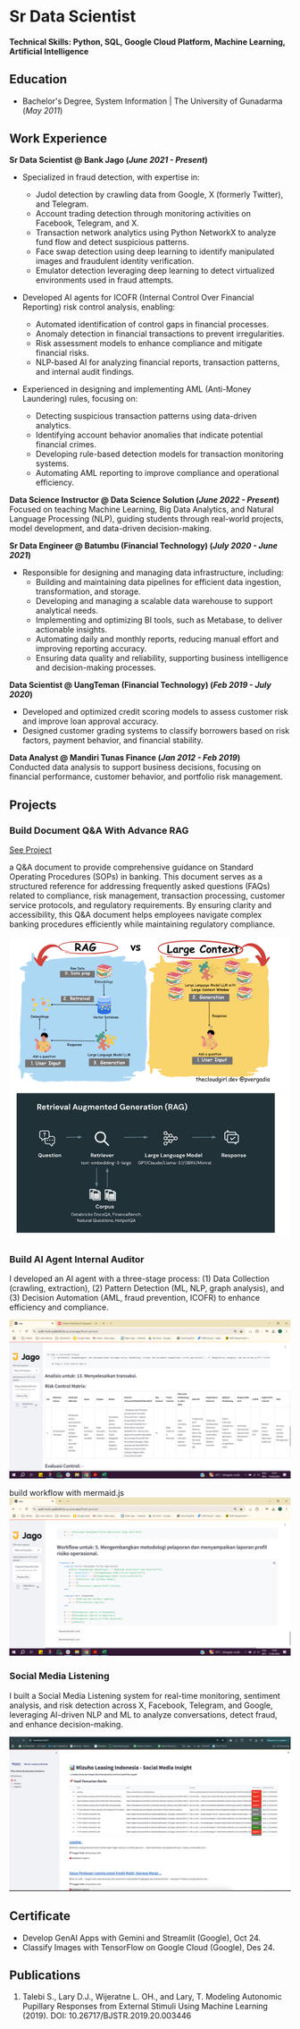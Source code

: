 # Sr Data Scientist

#### Technical Skills: Python, SQL, Google Cloud Platform, Machine Learning, Artificial Intelligence

## Education
- Bachelor's Degree, System Information | The University of Gunadarma (_May 2011_)								       		

## Work Experience
**Sr Data Scientist @ Bank Jago (_June 2021 - Present_)**

- Specialized in fraud detection, with expertise in:  
  - Judol detection by crawling data from Google, X (formerly Twitter), and Telegram.  
  - Account trading detection through monitoring activities on Facebook, Telegram, and X.  
  - Transaction network analytics using Python NetworkX to analyze fund flow and detect suspicious patterns.  
  - Face swap detection using deep learning to identify manipulated images and fraudulent identity verification.  
  - Emulator detection leveraging deep learning to detect virtualized environments used in fraud attempts.  

- Developed AI agents for ICOFR (Internal Control Over Financial Reporting) risk control analysis, enabling:  
  - Automated identification of control gaps in financial processes.
  - Anomaly detection in financial transactions to prevent irregularities.
  - Risk assessment models to enhance compliance and mitigate financial risks.
  - NLP-based AI for analyzing financial reports, transaction patterns, and internal audit findings.

- Experienced in designing and implementing AML (Anti-Money Laundering) rules, focusing on:  
  - Detecting suspicious transaction patterns using data-driven analytics.
  - Identifying account behavior anomalies that indicate potential financial crimes.
  - Developing rule-based detection models for transaction monitoring systems.
  - Automating AML reporting to improve compliance and operational efficiency.

**Data Science Instructor @ Data Science Solution  (_June 2022 - Present_)** <br>
  Focused on teaching Machine Learning, Big Data Analytics, and Natural Language Processing (NLP), guiding students through real-world projects, model development, and data-driven decision-making.

**Sr Data Engineer @ Batumbu (Financial Technology)  (_July 2020 - June 2021_)**
- Responsible for designing and managing data infrastructure, including:  
  - Building and maintaining data pipelines for efficient data ingestion, transformation, and storage.
  - Developing and managing a scalable data warehouse to support analytical needs.
  - Implementing and optimizing BI tools, such as Metabase, to deliver actionable insights.
  - Automating daily and monthly reports, reducing manual effort and improving reporting accuracy.
  - Ensuring data quality and reliability, supporting business intelligence and decision-making processes.
 
**Data Scientist @ UangTeman (Financial Technology)  (_Feb 2019 - July 2020_)**
- Developed and optimized credit scoring models to assess customer risk and improve loan approval accuracy.  
- Designed customer grading systems to classify borrowers based on risk factors, payment behavior, and financial stability.

**Data Analyst @ Mandiri Tunas Finance (_Jan 2012 - Feb 2019_)** <br>
  Conducted data analysis to support business decisions, focusing on financial performance, customer behavior, and portfolio risk management.

## Projects
### Build Document Q&A With Advance RAG
[See Project](https://github.com/r3jen/document_qna_demo)

a Q&A document to provide comprehensive guidance on Standard Operating Procedures (SOPs) in banking. This document serves as a structured reference for addressing frequently asked questions (FAQs) related to compliance, risk management, transaction processing, customer service protocols, and regulatory requirements. By ensuring clarity and accessibility, this Q&A document helps employees navigate complex banking procedures efficiently while maintaining regulatory compliance.

![RAG vs Long Context LLM](/assets/img/rag.png)


### Build AI Agent Internal Auditor

I developed an AI agent with a three-stage process: (1) Data Collection (crawling, extraction), (2) Pattern Detection (ML, NLP, graph analysis), and (3) Decision Automation (AML, fraud prevention, ICOFR) to enhance efficiency and compliance.

![Build Report](/assets/img/icofr_report.png)

build workflow with mermaid.js
![Build Workflow](/assets/img/icofr_report2.png)

### Social Media Listening

I built a Social Media Listening system for real-time monitoring, sentiment analysis, and risk detection across X, Facebook, Telegram, and Google, leveraging AI-driven NLP and ML to analyze conversations, detect fraud, and enhance decision-making.

![Dashboard](/assets/img/social_media.png)



## Certificate
- Develop GenAI Apps with Gemini and Streamlit (Google), Oct 24.
- Classify Images with TensorFlow on Google Cloud (Google), Des 24.


## Publications
1. Talebi S., Lary D.J., Wijeratne L. OH., and Lary, T. Modeling Autonomic Pupillary Responses from External Stimuli Using Machine Learning (2019). DOI: 10.26717/BJSTR.2019.20.003446



